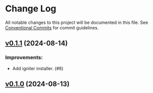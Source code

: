 # Change Log

All notable changes to this project will be documented in this file.
See [Conventional Commits](Https://conventionalcommits.org) for commit guidelines.

<!-- changelog -->

## [v0.1.1](https://harton.dev/james/reactor_req/compare/v0.1.0...v0.1.1) (2024-08-14)




### Improvements:

* Add igniter installer. (#8)

## [v0.1.0](https://harton.dev/james/reactor_req/compare/v0.1.0...v0.1.0) (2024-08-13)



